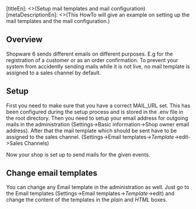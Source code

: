 [titleEn]: <>(Setup mail templates and mail configuration)
[metaDescriptionEn]: <>(This HowTo will give an example on setting up the mail templates and the mail configuration.)

## Overview

Shopware 6 sends different emails on different purposes. E.g for the registration of a customer or as an order confirmation. To prevent your system from accidently sending mails while it is not live, no mail template is assigned to a sales channel by default.

## Setup

First you need to make sure that you have a correct MAIL_URL set. This has been configured during the setup process and is stored in the .env file in the root directory.
Then you need to setup your email address for outgoing mails in the administration (Settings->Basic information->Shop owner email address).
After that the mail template which should be sent have to be assigned to the sales channel. (Settings->Email templates->_Template_->edit->Sales Channels)

Now your shop is set up to send mails for the given events.

## Change email templates
You can change any Email template in the administration as well. Just go to the Email templates (Settings->Email templates->_Template_->edit) and change the content of the templates in the _plain_ and _HTML_ boxes.